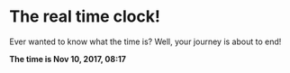 # The real time clock!

Ever wanted to know what the time is? Well, your journey is about to end!

**The time is Nov 10, 2017, 08:17**